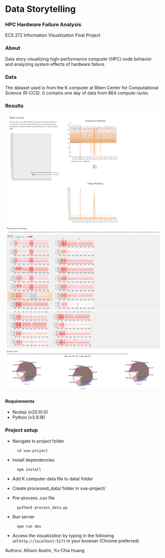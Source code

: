 # Data Storytelling
### HPC Hardware Failure Analysis
ECS 272 Information Visualization Final Project

### About
Data story visualizing high-performance computer (HPC) node behavior and analyzing system effects of hardware failure.

### Data
The dataset used is from the K computer at Riken Center for Computational Science (R-CCS). It contains one day of data from 864 compute racks. 

### Results
![](/vue-project/src/assets/screenshot-1.png)
![](/vue-project/src/assets/screenshot-2.png)
![](/vue-project/src/assets/screenshot-3.png)

#### Requirements
- Nodejs (v20.10.0)
- Python (v3.9.18)

### Project setup
- Navigate to project folder

        cd vue-project

- Install dependencies
        
        npm install

- Add K computer data file to data/ folder
- Create processed_data/ folder in vue-project/
- Pre-process .csv file

        python3 process_data.py

- Run server

        npm run dev

- Access the visualization by typing in the following url:`http://localhost:5173` in your browser (Chrome preferred)

Authors: Allison Austin, Yu-Chia Huang